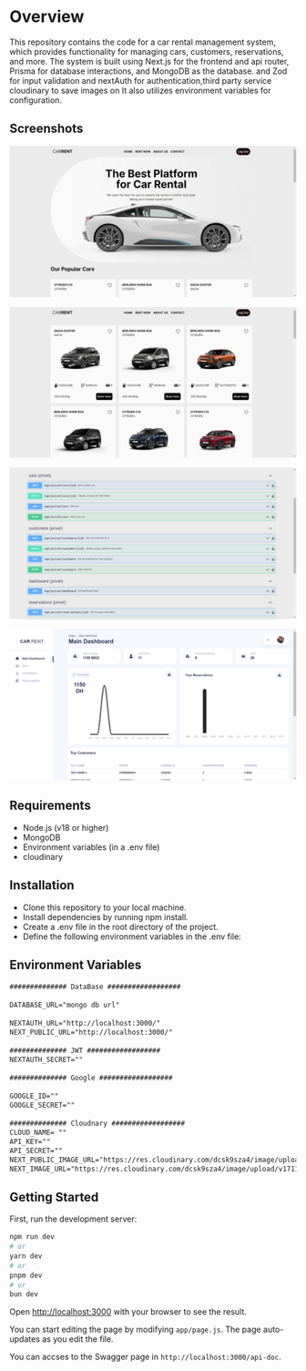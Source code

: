 # Overview

 This repository contains the code for a car rental management system, which provides functionality for managing cars, customers, reservations, and more. The system is built using Next.js for the frontend and api router, Prisma for database interactions, and MongoDB as the database. and Zod for input validation and nextAuth for authentication,third party service cloudinary to save images on It also utilizes environment variables for configuration.

## Screenshots

![Home Page](https://raw.githubusercontent.com/badrxd/car-rental-management-system/main/public/images/Home%20Page.png)

![Cars](https://raw.githubusercontent.com/badrxd/car-rental-management-system/main/public/images/Cars.png)

![Swagger](https://raw.githubusercontent.com/badrxd/car-rental-management-system/main/public/images/Swagger.png)

![Dashboard](https://raw.githubusercontent.com/badrxd/car-rental-management-system/main/public/images/Dashboard.png)

## Requirements

- Node.js (v18 or higher)
- MongoDB
- Environment variables (in a .env file)
- cloudinary

## Installation

- Clone this repository to your local machine.
- Install dependencies by running npm install.
- Create a .env file in the root directory of the project.
- Define the following environment variables in the .env file:

## Environment Variables

```
############## DataBase ##################

DATABASE_URL="mongo db url"

NEXTAUTH_URL="http://localhost:3000/"
NEXT_PUBLIC_URL="http://localhost:3000/"

############## JWT ##################
NEXTAUTH_SECRET=""

############## Google ##################

GOOGLE_ID=""
GOOGLE_SECRET=""

############## Cloudnary ##################
CLOUD_NAME= ""
API_KEY=""
API_SECRET=""
NEXT_PUBLIC_IMAGE_URL="https://res.cloudinary.com/dcsk9sza4/image/upload/v1711035184"
NEXT_IMAGE_URL="https://res.cloudinary.com/dcsk9sza4/image/upload/v1711035184"

```

## Getting Started

First, run the development server:

```bash
npm run dev
# or
yarn dev
# or
pnpm dev
# or
bun dev
```

Open [http://localhost:3000](http://localhost:3000) with your browser to see the result.

You can start editing the page by modifying `app/page.js`. The page auto-updates as you edit the file.

You can accses to the Swagger page in `http://localhost:3000/api-doc`.


